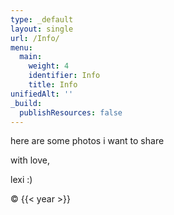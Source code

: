 ```yaml
---
type: _default
layout: single
url: /Info/
menu:
  main:
    weight: 4
    identifier: Info
    title: Info
unifiedAlt: ''
_build:
  publishResources: false
---
```


here are some photos i want to share 

with love,

lexi :)

&copy; {{< year >}} 